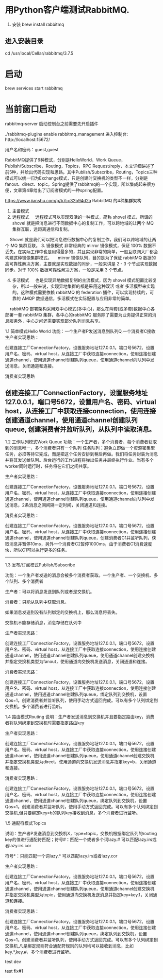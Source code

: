 # 用Python客户端测试RabbitMQ.

1. 安装
brew install rabbitmq

## 进入安装目录
cd /usr/local/Cellar/rabbitmq/3.7.5

# 启动
brew services start rabbitmq
# 当前窗口启动
rabbitmq-server
启动控制台之前需要先开启插件

./rabbitmq-plugins enable rabbitmq_management
进入控制台: http://localhost:15672/

用户名和密码：guest,guest

RabbitMQ提供了6种模式，分别是HelloWorld，Work Queue，Publish/Subscribe，Routing，Topics，RPC Request/reply，本文详细讲述了前5种，并给出代码实现和思路。其中Publish/Subscribe，Routing，Topics三种模式可以统一归为Exchange模式，只是创建时交换机的类型不一样，分别是fanout、direct、topic。Spring提供了rabbitmq的一个实现，所以集成起来很方便，文章第4章给出了订阅者模式的一种spring配置。


https://www.jianshu.com/p/b7cc32b94d2a
RabbitMQ 的4种集群架构
1. 主备模式
2. 远程模式
    远程模式可以实现双活的一种模式，简称 shovel 模式，所谓的 shovel 就是把消息进行不同数据中心的复制工作，可以跨地域的让两个 MQ 集群互联，远距离通信和复制。

    Shovel 就是我们可以把消息进行数据中心的复制工作，我们可以跨地域的让两个 MQ 集群互联。
3. 镜像模式
    非常经典的 mirror 镜像模式，保证 100% 数据不丢失。在实际工作中也是用得最多的，并且实现非常的简单，一般互联网大厂都会构建这种镜像集群模式。
    mirror 镜像队列，目的是为了保证 rabbitMQ 数据的高可靠性解决方案，主要就是实现数据的同步，一般来讲是 2 - 3 个节点实现数据同步。对于 100% 数据可靠性解决方案，一般是采用 3 个节点。

4. 多活模式
    也是实现异地数据复制的主流模式，因为 shovel 模式配置比较复杂，所以一般来说，实现异地集群的都是采用这种双活 或者 多活模型来实现的。这种模式需要依赖 rabbitMQ 的 federation 插件，可以实现持续的，可靠的 AMQP 数据通信，多活模式在实际配置与应用非常的简单。

    rabbitMQ 部署架构采用双中心模式(多中心)，那么在两套(或多套)数据中心各部署一套 rabbitMQ 集群，各中心的rabbitMQ 服务除了需要为业务提供正常的消息服务外，中心之间还需要实现部分队列消息共享。







1.1 简单模式Hello World
功能：一个生产者P发送消息到队列Q,一个消费者C接收
生产者实现思路：

创建连接工厂ConnectionFactory，设置服务地址127.0.0.1，端口号5672，设置用户名、密码、virtual host，从连接工厂中获取连接connection，使用连接创建通道channel，使用通道channel创建队列queue，使用通道channel向队列中发送消息，关闭通道和连接。

消费者实现思路

创建连接工厂ConnectionFactory，设置服务地址127.0.0.1，端口号5672，设置用户名、密码、virtual host，从连接工厂中获取连接connection，使用连接创建通道channel，使用通道channel创建队列queue, 创建消费者并监听队列，从队列中读取消息。
---

1.2 工作队列模式Work Queue
功能：一个生产者，多个消费者，每个消费者获取到的消息唯一，多个消费者只有一个队列
任务队列：避免立即做一个资源密集型任务，必须等待它完成，而是把这个任务安排到稍后再做。我们将任务封装为消息并将其发送给队列。后台运行的工作进程将弹出任务并最终执行作业。当有多个worker同时运行时，任务将在它们之间共享。

生产者实现思路：

创建连接工厂ConnectionFactory，设置服务地址127.0.0.1，端口号5672，设置用户名、密码、virtual host，从连接工厂中获取连接connection，使用连接创建通道channel，使用通道channel创建队列queue，使用通道channel向队列中发送消息，2条消息之间间隔一定时间，关闭通道和连接。

消费者实现思路：

创建连接工厂ConnectionFactory，设置服务地址127.0.0.1，端口号5672，设置用户名、密码、virtual host，从连接工厂中获取连接connection，使用连接创建通道channel，使用通道channel创建队列queue，创建消费者C1并监听队列，获取消息并暂停10ms，另外一个消费者C2暂停1000ms，由于消费者C1消费速度快，所以C1可以执行更多的任务。

---
1.3 发布/订阅模式Publish/Subscribe

功能：一个生产者发送的消息会被多个消费者获取。一个生产者、一个交换机、多个队列、多个消费者

生产者：可以将消息发送到队列或者是交换机。

消费者：只能从队列中获取消息。

如果消息发送到没有队列绑定的交换机上，那么消息将丢失。

交换机不能存储消息，消息存储在队列中

生产者实现思路：

创建连接工厂ConnectionFactory，设置服务地址127.0.0.1，端口号5672，设置用户名、密码、virtual host，从连接工厂中获取连接connection，使用连接创建通道channel，使用通道channel创建队列queue，使用通道channel创建交换机并指定交换机类型为fanout，使用通道向交换机发送消息，关闭通道和连接。

消费者实现思路：

创建连接工厂ConnectionFactory，设置服务地址127.0.0.1，端口号5672，设置用户名、密码、virtual host，从连接工厂中获取连接connection，使用连接创建通道channel，使用通道channel创建队列queue，绑定队列到交换机，设置Qos=1，创建消费者并监听队列，使用手动方式返回完成。可以有多个队列绑定到交换机，多个消费者进行监听。

1.4 路由模式Routing
说明：生产者发送消息到交换机并且要指定路由key，消费者将队列绑定到交换机时需要指定路由key

生产者实现思路：

创建连接工厂ConnectionFactory，设置服务地址127.0.0.1，端口号5672，设置用户名、密码、virtual host，从连接工厂中获取连接connection，使用连接创建通道channel，使用通道channel创建队列queue，使用通道channel创建交换机并指定交换机类型为direct，使用通道向交换机发送消息并指定key=b，关闭通道和连接。

消费者实现思路：

创建连接工厂ConnectionFactory，设置服务地址127.0.0.1，端口号5672，设置用户名、密码、virtual host，从连接工厂中获取连接connection，使用连接创建通道channel，使用通道channel创建队列queue，绑定队列到交换机，设置Qos=1，创建消费者并监听队列，使用手动方式返回完成。可以有多个队列绑定到交换机,但只要绑定key=b的队列key接收到消息，多个消费者进行监听。


1.5 通配符模式Topics  

说明：生产者P发送消息到交换机X，type=topic，交换机根据绑定队列的routing key的值进行通配符匹配；符号#：匹配一个或者多个词lazy.# 可以匹配lazy.irs或者lazy.irs.cor

符号*：只能匹配一个词lazy.* 可以匹配lazy.irs或者lazy.cor

生产者实现思路：

创建连接工厂ConnectionFactory，设置服务地址127.0.0.1，端口号5672，设置用户名、密码、virtual host，从连接工厂中获取连接connection，使用连接创建通道channel，使用通道channel创建队列queue，使用通道channel创建交换机并指定交换机类型为topic，使用通道向交换机发送消息并指定key=key.1，关闭通道和连接。

消费者实现思路：

创建连接工厂ConnectionFactory，设置服务地址127.0.0.1，端口号5672，设置用户名、密码、virtual host，从连接工厂中获取连接connection，使用连接创建通道channel，使用通道channel创建队列queue，绑定队列到交换机，设置Qos=1，创建消费者并监听队列，使用手动方式返回完成。可以有多个队列绑定到交换机,凡是绑定规则符合通配符规则的队列均可以接收到消息，比如key.*,key.#，多个消费者进行监听。

 
test dev 

test fix#1